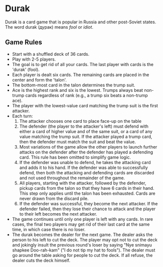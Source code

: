 # Durak

Durak is a card game that is popular in Russia and other post-Soviet states. The word durak (дурак) means *fool* or *idiot*.

## Game Rules

* Start with a shuffled deck of 36 cards.
* Play with 2-5 players.
* The goal is to get rid of all your cards. The last player with cards is the 'durak' (fool).
* Each player is dealt six cards. The remaining cards are placed in the center and form the 'talon'.
* The bottom-most card in the talon determines the trump suit.
* Ace is the highest rank and six is the lowest. Trumps always beat non-trump cards regardless of rank (e.g., a trump six beats a non-trump ace).
* The player with the lowest-value card matching the trump suit is the first attacker.
* Each turn:
    1. The attacker chooses one card to place face-up on the table
    2. The defender (the player to the attacker's left) must defend with either a card of higher value and of the same suit, or a card of any value matching the trump suit. If the attacker played a trump card, then the defender must match the suit and beat the value.
    3. Most variations of the game allow the other players to launch further attacks on the defender after the defender has played a defending card. This rule has been omitted to simplify game logic.
    4. If the defender was unable to defend, he takes the attacking card and adds it to his hand. If the defender was able to successfully defend, then both the attacking and defending cards are discarded and not used throughout the remainder of the game.
    5. All players, starting with the attacker, followed by the defender, pickup cards from the talon so that they have 6 cards in their hand. This step only applies until the talon has been exhausted. Cards are never drawn from the discard pile.
    6. If the defender was successful, they become the next attacker. If the defender failed, then they lose their chance to attack and the player to their left becomes the next attacker.
* The game continues until only one player is left with any cards. In rare cases, the final two players may get rid of their last card at the same time, in which case there is no loser.
* The durak becomes the dealer for the next game. The dealer asks the person to his left to cut the deck. The player may opt not to cut the deck and jokingly insult the previous round's loser by saying "Nye snimayu shapkee Doo-rah-kam" ("I do not tip my hat to fools"). The dealer must go around the table asking for people to cut the deck. If all refuse, the dealer cuts the deck himself.
